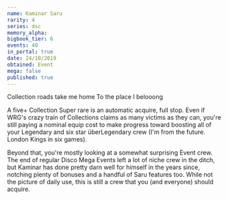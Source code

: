 ```yaml
---
name: Kaminar Saru
rarity: 4
series: dsc
memory_alpha:
bigbook_tier: 6
events: 40
in_portal: true
date: 24/10/2019
obtained: Event
mega: false
published: true
---
```


Collection roads take me home
To the place I belooong

A five+ Collection Super rare is an automatic acquire, full stop. Even if WRG's crazy train of Collections claims as many victims as they can, you're still paying a nominal equip cost to make progress toward boosting all of your Legendary and six star überLegendary crew (I'm from the future. London Kings in six games).

Beyond that, you're mostly looking at a somewhat surprising Event crew. The end of regular Disco Mega Events left a lot of niche crew in the ditch, but Kaminar has done pretty darn well for himself in the years since, notching plenty of bonuses and a handful of Saru features too. While not the picture of daily use, this is still a crew that you (and everyone) should acquire.
